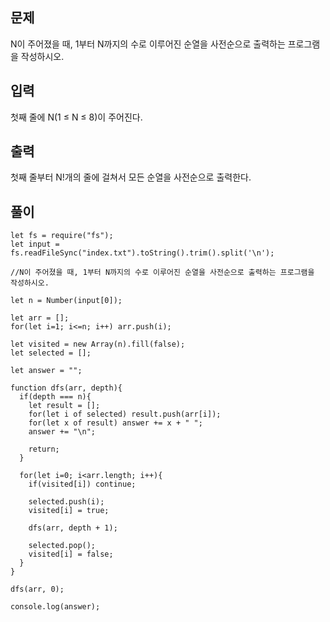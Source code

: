 ## 문제

N이 주어졌을 때, 1부터 N까지의 수로 이루어진 순열을 사전순으로 출력하는 프로그램을 작성하시오.

## 입력

첫째 줄에 N(1 ≤ N ≤ 8)이 주어진다.

## 출력

첫째 줄부터 N!개의 줄에 걸쳐서 모든 순열을 사전순으로 출력한다.

## 풀이

```
let fs = require("fs");
let input = fs.readFileSync("index.txt").toString().trim().split('\n');

//N이 주어졌을 때, 1부터 N까지의 수로 이루어진 순열을 사전순으로 출력하는 프로그램을 작성하시오.

let n = Number(input[0]);

let arr = [];
for(let i=1; i<=n; i++) arr.push(i);

let visited = new Array(n).fill(false);
let selected = [];

let answer = "";

function dfs(arr, depth){
  if(depth === n){
    let result = [];
    for(let i of selected) result.push(arr[i]);
    for(let x of result) answer += x + " ";
    answer += "\n";

    return;
  }

  for(let i=0; i<arr.length; i++){
    if(visited[i]) continue;

    selected.push(i);
    visited[i] = true;

    dfs(arr, depth + 1);

    selected.pop();
    visited[i] = false;
  }
}

dfs(arr, 0);

console.log(answer);
```
